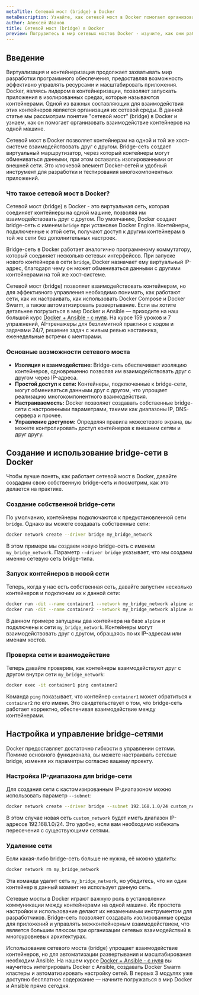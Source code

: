 ```yaml
---
metaTitle: Сетевой мост (bridge) в Docker
metaDescription: Узнайте, как сетевой мост в Docker помогает организовать взаимодействие контейнеров, изучите возможности и примеры для упрощения сетевой конфигурации
author: Алексей Иванов
title: Сетевой мост (bridge) в Docker
preview: Погрузитесь в мир сетевых мостов Docker - изучите, как они работают и как упрощают коммуникацию между контейнерами. Разберитесь с примерами и настройкой сетевых мостов
---
```


## Введение

Виртуализация и контейнеризация продолжает захватывать мир разработки программного обеспечения, предоставляя возможность эффективно управлять ресурсами и масштабировать приложения. Docker, являясь лидером в контейнеризации, позволяет запускать приложения в изолированных средах, которые называются контейнерами. Одной из важных составляющих для взаимодействия этих контейнеров является организация их сетевой среды. В данной статье мы рассмотрим понятие "сетевой мост" (bridge) в Docker и узнаем, как он помогает организовать взаимодействие контейнеров на одной машине.

Сетевой мост в Docker позволяет контейнерам на одной и той же хост-системе взаимодействовать друг с другом. Bridge-сеть создает виртуальный маршрутизатор, через который контейнеры могут обмениваться данными, при этом оставаясь изолированными от внешней сети. Это ключевой элемент Docker-сетей и удобный инструмент для разработки и тестирования многокомпонентных приложений.

### Что такое сетевой мост в Docker?

Сетевой мост (bridge) в Docker - это виртуальная сеть, которая соединяет контейнеры на одной машине, позволяя им взаимодействовать друг с другом. По умолчанию, Docker создает bridge-сеть с именем `bridge` при установке Docker Engine. Контейнеры, подключенные к этой сети, получают доступ к другим контейнерам в той же сети без дополнительных настроек.

Bridge-сеть в Docker работает аналогично программному коммутатору, который соединяет несколько сетевых интерфейсов. При запуске нового контейнера в сети `bridge`, Docker назначает ему виртуальный IP-адрес, благодаря чему он может обмениваться данными с другими контейнерами на той же хост-системе.

Сетевой мост (bridge) позволяет взаимодействовать контейнерам, но для эффективного управления необходимо понимать, как работают сети, как их настраивать, как использовать Docker Compose и Docker Swarm, а также автоматизировать развертывание. Если вы хотите детальнее погрузиться в мир Docker и Ansible — приходите на наш большой курс [Docker + Ansible - с нуля](https://purpleschool.ru/course/docker). На курсе 159 уроков и 7 упражнений, AI-тренажеры для безлимитной практики с кодом и задачами 24/7, решение задач с живым ревью наставника, еженедельные встречи с менторами.

### Основные возможности сетевого моста

- **Изоляция и взаимодействие:** Bridge-сеть обеспечивает изоляцию контейнеров, одновременно позволяя им взаимодействовать друг с другом через IP-адреса.
- **Простой доступ к сети:** Контейнеры, подключенные к bridge-сети, могут обмениваться данными друг с другом, что упрощает реализацию многокомпонентного взаимодействия.
- **Настраиваемость:** Docker позволяет создавать собственные bridge-сети с настроенными параметрами, такими как диапазоны IP, DNS-сервера и прочее.
- **Управление доступом:** Определяя правила межсетевого экрана, вы можете контролировать доступ контейнеров к внешним сетям и друг другу.

## Создание и использование bridge-сети в Docker

Чтобы лучше понять, как работает сетевой мост в Docker, давайте создадим свою собственную bridge-сеть и посмотрим, как это делается на практике.

### Создание собственной bridge-сети

По умолчанию, контейнеры подключаются к предустановленной сети `bridge`. Однако вы можете создавать собственные сети:

```bash
docker network create --driver bridge my_bridge_network
```

В этом примере мы создаем новую bridge-сеть с именем `my_bridge_network`. Параметр `--driver bridge` указывает, что мы создаем именно сетевую сеть bridge-типа.

### Запуск контейнеров в новой сети

Теперь, когда у нас есть собственная сеть, давайте запустим несколько контейнеров и подключим их к данной сети:

```bash
docker run -dit --name container1 --network my_bridge_network alpine ash
docker run -dit --name container2 --network my_bridge_network alpine ash
```

В данном примере запущены два контейнера на базе `alpine` и подключены к сети `my_bridge_network`. Контейнеры могут взаимодействовать друг с другом, обращаясь по их IP-адресам или именам хостов.

### Проверка сети и взаимодействие

Теперь давайте проверим, как контейнеры взаимодействуют друг с другом внутри сети `my_bridge_network`:

```bash
docker exec -it container1 ping container2
```

Команда `ping` показывает, что контейнер `container1` может обратиться к `container2` по его имени. Это свидетельствует о том, что bridge-сеть работает корректно, обеспечивая взаимодействие между контейнерами.

## Настройка и управление bridge-сетями

Docker предоставляет достаточно гибкости в управлении сетями. Помимо основного функционала, вы можете настраивать сетевые bridge, изменяя их параметры согласно вашему проекту.

### Настройка IP-диапазона для bridge-сети

Для создания сети с кастомизированным IP-диапазоном можно использовать параметр `--subnet`:

```bash
docker network create --driver bridge --subnet 192.168.1.0/24 custom_network
```

В этом случае новая сеть `custom_network` будет иметь диапазон IP-адресов 192.168.1.0/24. Это удобно, если вам необходимо избежать пересечения с существующими сетями.

### Удаление сети

Если какая-либо bridge-сеть больше не нужна, её можно удалить:

```bash
docker network rm my_bridge_network
```

Эта команда удалит сеть `my_bridge_network`, но убедитесь, что ни один контейнер в данный момент не использует данную сеть.

Сетевые мосты в Docker играют важную роль в установлении коммуникации между контейнерами на одной машине. Их простота настройки и использование делают их незаменимым инструментом для разработчиков. Bridge-сеть позволяет создавать изолированные среды для приложений и управлять межконтейнерным взаимодействием, что является большим плюсом при организации сетевых взаимодействий в многоуровневых архитектурах.

Использование сетевого моста (bridge) упрощает взаимодействие контейнеров, но для автоматизации развертывания и масштабирования необходим Ansible. На нашем курсе [Docker + Ansible - с нуля](https://purpleschool.ru/course/docker) вы научитесь интегрировать Docker с Ansible, создавать Docker Swarm кластеры и автоматизировать настройку сетей. В первых 3 модулях уже доступно бесплатное содержание — начните погружаться в мир Docker и Ansible прямо сегодня.
